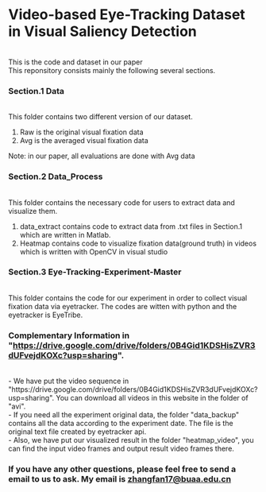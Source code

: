 # Video-based Eye-Tracking Dataset in Visual Saliency Detection

</br>
This is the code and dataset in our paper
</br>
This reponsitory consists mainly the following several sections.

### Section.1 Data
</br>
This folder contains two different version of our dataset.

1. Raw is the original visual fixation data
2. Avg is the averaged visual fixation data

Note: in our paper, all evaluations are done with Avg data
### Section.2 Data_Process
</br>
This folder contains the necessary code for users to extract data and visualize them.

1. data_extract contains code to extract data from .txt files in Section.1 which are written in Matlab.
2. Heatmap contains code to visualize fixation data(ground truth) in videos which is written with OpenCV in visual studio

### Section.3 Eye-Tracking-Experiment-Master
</br>
This folder contains the code for our experiment in order to collect visual fixation data via eyetracker. The codes are witten with python and the eyetracker is EyeTribe.

### Complementary Information in  "https://drive.google.com/drive/folders/0B4Gid1KDSHisZVR3dUFvejdKOXc?usp=sharing".
</br>
- We have put the video sequence in "https://drive.google.com/drive/folders/0B4Gid1KDSHisZVR3dUFvejdKOXc?usp=sharing".
You can download all videos in this website in the folder of "avi".
</br>
- If you need all the experiment original data, the folder "data_backup" contains all the data according to the experiment date. The file is the original text file created by eyetracker api.
</br>
- Also, we have put our visualized result in the folder "heatmap_video", you can find the input video frames and output result video frames there.
</br>

### If you have any other questions, please feel free to send a email to us to ask. My email is zhangfan17@buaa.edu.cn




